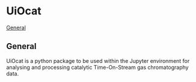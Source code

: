 # UiOcat

[General](#general-info)


## General

UiOcat is a python package to be used within the Jupyter environment for 
analysing and processing catalytic Time-On-Stream gas chromatography data.